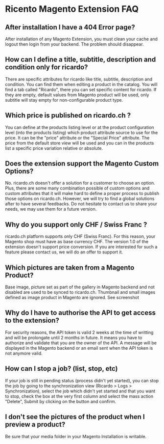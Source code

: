 # Ricento Magento Extension FAQ #


## After installation I have a 404 Error page?

After installation of any Magento Extension, you must clean your cache and logout then login from your backend. The problem should disappear.

## How can I define a title, subtitle, description and condition only for ricardo?

There are specific attributes for ricardo like title, subtitle, description and condition. You can find them when editing a product in the catalog. You will find a tab called "Ricardo", there you can set specific content for ricardo. If they are empty, default values from Magento product will be used, only subtitle will stay empty for non-configurable product type.

## Which price is published on ricardo.ch ?

You can define at the products listing level or at the product configuration level (into the products listing) which product attribute source to use for the price.
It can be the "price" attribute or the "Special Price" attribute. The price from the default store view will be used and you can in the products list a specific price variation relative or absolute.

## Does the extension support the Magento Custom Options?

No. ricardo.ch doesn't offer a solution for a customer to choose an option. Plus, there are some many combination possible of custom options and custom attributes that
it will make hard to define a proper process to publish those options on ricardo.ch. However, we will try to find a global solutions after to have several feedbacks.
Do not hesitate to contact us to share your needs, we may use them for a future version.

## Why do you support only CHF / Swiss Franc ?

ricardo.ch platform supports only CHF (Swiss Franc). For this reason, your Magento shop must have as base currency CHF. The version 1.0 of the extension doesn't support price conversion.
If you are interested for such a feature please contact us, we will do an offer to support it.

## Which pictures are taken from a Magento Product?

Base image, picture set as part of the gallery in Magento backend and not disabled are used to be synced to ricardo.ch. Thumbnail and small images defined as image product in Magento are ignored. See screenshot

## Why do I have to authorise the API to get access to the extension?

For security reasons, the API token is valid 2 weeks at the time of writting and will be prolongate until 2 months in future. It means you have to authorize and validate that
you are the owner of the API. A message will be displayed in the Magento backend or an email sent when the API token is not anymore valid.

## How can I stop a job? (list, stop, etc)

If your job is still in pending status (process didn't yet started), you can stop the job by going to the synchronization view (Ricardo > Logs > Synchronization), select the job which didn't yet started and that you
want to stop, check the box at the very first column and select the mass action "Delete", Submit by clicking on the button and confirm.

## I don't see the pictures of the product when I preview a product?

Be sure that your media folder in your Magento Installation is writable.